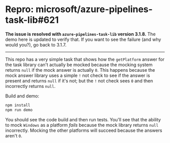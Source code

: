 # Repro: microsoft/azure-pipelines-task-lib#621

**The issue is resolved with `azure-pipelines-task-lib` version 3.1.8.** The demo here is updated to verify that. If you want to see the failure (and why would you?), go back to 3.1.7.

---

This repo has a very simple task that shows how the `getPlatform` answer for the task library can't actually be mocked because the mocking system returns `null` if the mock answer is actually `0`. This happens because the mock answer library uses a simple `!` not check to see if the answer is present and returns `null` if it's not; but the `!` not check sees `0` and then incorrectly returns `null`.

Build and demo:

```sh
npm install
npm run demo
```

You should see the code build and then run tests. You'll see that the ability to mock `Windows` as a platform _fails_ because the mock library returns `null` incorrectly. Mocking the other platforms will succeed because the answers aren't `0`.
